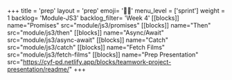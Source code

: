 +++
title = 'prep'
layout = 'prep'
emoji= '🧑🏿‍'
menu_level = ['sprint']
weight = 1
backlog= 'Module-JS3'
backlog_filter= 'Week 4'
[[blocks]]
name="Promises"
src="module/js3/promises"
[[blocks]]
name="Then"
src="module/js3/then"
[[blocks]]
name="Async/Await"
src="module/js3/async-await"
[[blocks]]
name="Catch"
src="module/js3/catch"
[[blocks]]
name="Fetch Films"
src="module/js3/fetch-films"
[[blocks]]
name="Prep Presentation"
src="https://cyf-pd.netlify.app/blocks/teamwork-project-presentation/readme/"
+++
